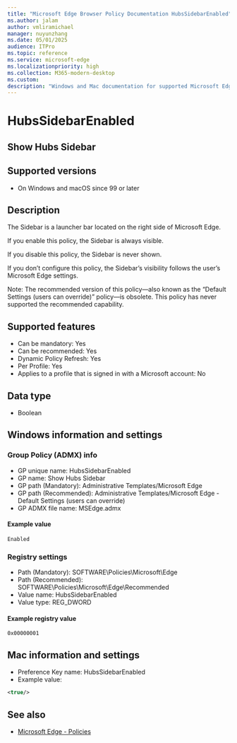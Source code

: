 ```yaml
---
title: "Microsoft Edge Browser Policy Documentation HubsSidebarEnabled"
ms.author: jalam
author: vmliramichael
manager: nuyunzhang
ms.date: 05/01/2025
audience: ITPro
ms.topic: reference
ms.service: microsoft-edge
ms.localizationpriority: high
ms.collection: M365-modern-desktop
ms.custom:
description: "Windows and Mac documentation for supported Microsoft Edge Browser policy: Show Hubs Sidebar"
---
```


<!--THIS FILE IS AUTOMATICALLY GENERATED. MANUAL CHANGES WILL BE OVERWRITTEN.-->
<!--Please contact the Microsoft Edge Manageability team with any questions.-->

# HubsSidebarEnabled

## Show Hubs Sidebar


## Supported versions

- On Windows and macOS since 99 or later

## Description

The Sidebar is a launcher bar located on the right side of Microsoft Edge.

If you enable this policy, the Sidebar is always visible.

If you disable this policy, the Sidebar is never shown.

If you don’t configure this policy, the Sidebar’s visibility follows the user’s Microsoft Edge settings.

Note: The recommended version of this policy—also known as the “Default Settings (users can override)” policy—is obsolete. This policy has never supported the recommended capability.

## Supported features

- Can be mandatory: Yes
- Can be recommended: Yes
- Dynamic Policy Refresh: Yes
- Per Profile: Yes
- Applies to a profile that is signed in with a Microsoft account: No

## Data type

- Boolean

## Windows information and settings

### Group Policy (ADMX) info

- GP unique name: HubsSidebarEnabled
- GP name: Show Hubs Sidebar
- GP path (Mandatory): Administrative Templates/Microsoft Edge
- GP path (Recommended): Administrative Templates/Microsoft Edge - Default Settings (users can override)
- GP ADMX file name: MSEdge.admx

#### Example value

```
Enabled
```

### Registry settings

- Path (Mandatory): SOFTWARE\Policies\Microsoft\Edge
- Path (Recommended): SOFTWARE\Policies\Microsoft\Edge\Recommended
- Value name: HubsSidebarEnabled
- Value type: REG_DWORD

#### Example registry value

```
0x00000001
```


## Mac information and settings

- Preference Key name: HubsSidebarEnabled
- Example value:

```xml
<true/>
```

## See also
- [Microsoft Edge - Policies](../microsoft-edge-policies.md)
